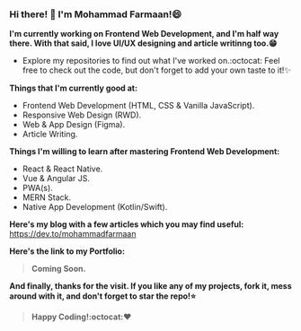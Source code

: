### Hi there! 👋 I'm Mohammad Farmaan!😄

**I'm currently working on Frontend Web Development, and I'm half way there. With that said, I love UI/UX designing and article writinng too.😁**

* Explore my repositories to find out what I've worked on.:octocat: Feel free to check out the code, but don't forget to add your own taste to it!:sparkles:

**Things that I'm currently good at:**
* Frontend Web Development (HTML, CSS &  Vanilla JavaScript).
* Responsive Web Design (RWD).
* Web & App Design (Figma).
* Article Writing.

**Things I'm willing to learn after mastering Frontend Web Development:**
* React & React Native.
* Vue & Angular JS.
* PWA(s).
* MERN Stack.
* Native App Development (Kotlin/Swift).

**Here's my blog with a few articles which you may find useful:**
https://dev.to/mohammadfarmaan

**Here's the link to my Portfolio:** 
>**Coming Soon.**

**And finally, thanks for the visit. If you like any of my projects, fork it, mess around with it, and don't forget to star the repo!:star:**
>**Happy Coding!:octocat::heart:**
